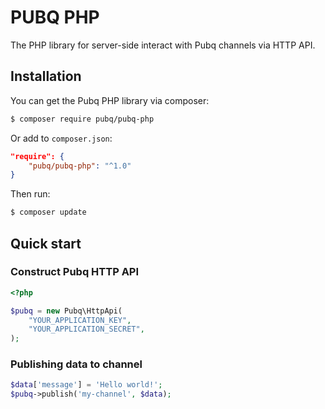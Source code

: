 # PUBQ PHP

The PHP library for server-side interact with Pubq channels via HTTP API.

## Installation

You can get the Pubq PHP library via composer:

```bash
$ composer require pubq/pubq-php
```

Or add to `composer.json`:

```json
"require": {
    "pubq/pubq-php": "^1.0"
}
```

Then run:

```bash
$ composer update
```

## Quick start

### Construct Pubq HTTP API

```php
<?php

$pubq = new Pubq\HttpApi(
    "YOUR_APPLICATION_KEY",
    "YOUR_APPLICATION_SECRET",
);
```

### Publishing data to channel

```php
$data['message'] = 'Hello world!';
$pubq->publish('my-channel', $data);
```